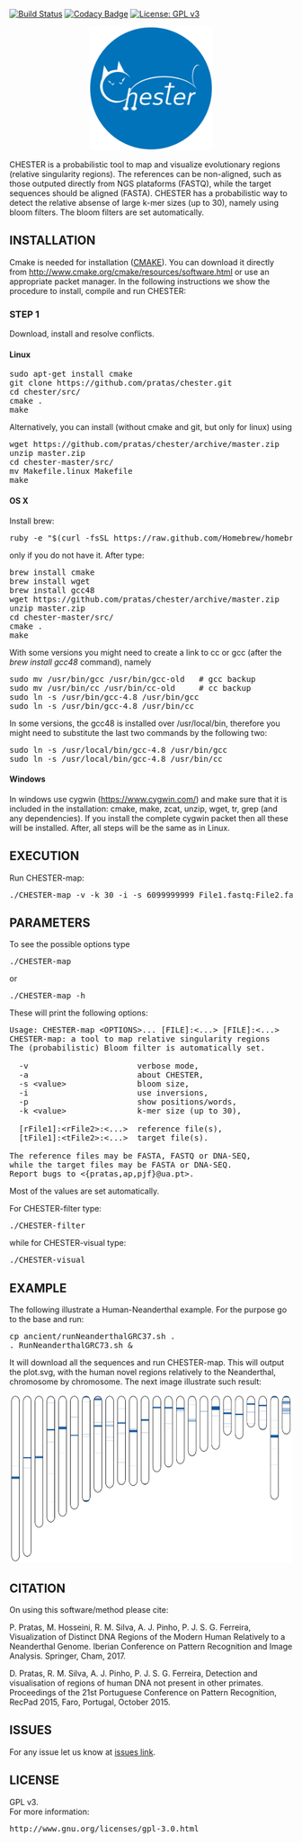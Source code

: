 [![Build Status](https://travis-ci.org/cobilab/chester.svg?branch=master)](https://travis-ci.org/cobilab/chester)
[![Codacy Badge](https://api.codacy.com/project/badge/Grade/e3316f82ec4c4f15b05a820ec11c141b)](https://www.codacy.com/app/pratas/chester?utm_source=github.com&amp;utm_medium=referral&amp;utm_content=pratas/chester&amp;utm_campaign=Badge_Grade)
[![License: GPL v3](https://img.shields.io/badge/License-GPL%20v3-blue.svg)](LICENSE)
<p align="center"><img src="imgs/logo.png" 
alt="CHESTER" width="220" height="220" border="0" /></p>
CHESTER is a probabilistic tool to map and visualize evolutionary regions (relative singularity regions).
The references can be non-aligned, such as those outputed directly from NGS plataforms (FASTQ), while the target sequences should be aligned (FASTA). CHESTER has a probabilistic way to detect the relative absense of large k-mer sizes (up to 30), namely using bloom filters. The bloom filters are set automatically.

## INSTALLATION ##

Cmake is needed for installation (<a href="http://www.cmake.org/">CMAKE</a>). You can download it directly from http://www.cmake.org/cmake/resources/software.html or use an appropriate packet manager. In the following instructions we show the procedure to install, compile and run CHESTER:

### STEP 1

Download, install and resolve conflicts.

#### Linux 
<pre>
sudo apt-get install cmake
git clone https://github.com/pratas/chester.git
cd chester/src/
cmake .
make
</pre>

Alternatively, you can install (without cmake and git, but only for linux) using
<pre>
wget https://github.com/pratas/chester/archive/master.zip
unzip master.zip
cd chester-master/src/
mv Makefile.linux Makefile
make
</pre>

#### OS X
Install brew:
<pre>
ruby -e "$(curl -fsSL https://raw.github.com/Homebrew/homebrew/go/install)"
</pre>
only if you do not have it. After type:
<pre>
brew install cmake
brew install wget
brew install gcc48
wget https://github.com/pratas/chester/archive/master.zip
unzip master.zip
cd chester-master/src/
cmake .
make
</pre>
With some versions you might need to create a link to cc or gcc (after the *brew install gcc48* command), namely
<pre>
sudo mv /usr/bin/gcc /usr/bin/gcc-old   # gcc backup
sudo mv /usr/bin/cc /usr/bin/cc-old     # cc backup
sudo ln -s /usr/bin/gcc-4.8 /usr/bin/gcc
sudo ln -s /usr/bin/gcc-4.8 /usr/bin/cc
</pre>
In some versions, the gcc48 is installed over /usr/local/bin, therefore you might need to substitute the last two commands by the following two:
<pre>
sudo ln -s /usr/local/bin/gcc-4.8 /usr/bin/gcc
sudo ln -s /usr/local/bin/gcc-4.8 /usr/bin/cc
</pre>

#### Windows

In windows use cygwin (https://www.cygwin.com/) and make sure that it is included in the installation: cmake, make, zcat, unzip, wget, tr, grep (and any dependencies). If you install the complete cygwin packet then all these will be installed. After, all steps will be the same as in Linux.

## EXECUTION

Run CHESTER-map:

<pre>
./CHESTER-map -v -k 30 -i -s 6099999999 File1.fastq:File2.fastq:File3.fasta FileA.fasta:FileB.fasta
</pre>

## PARAMETERS

To see the possible options type
<pre>
./CHESTER-map
</pre>
or
<pre>
./CHESTER-map -h
</pre>

These will print the following options:
<pre>
Usage: CHESTER-map &#60OPTIONS&#62... [FILE]:&#60...&#62 [FILE]:&#60...&#62
CHESTER-map: a tool to map relative singularity regions  
The (probabilistic) Bloom filter is automatically set.

  -v                       verbose mode,             
  -a                       about CHESTER,            
  -s &#60value&#62               bloom size,               
  -i                       use inversions,           
  -p                       show positions/words,
  -k &#60value&#62               k-mer size (up to 30),               
                                                     
  [rFile1]:&#60rFile2&#62:&#60...&#62  reference file(s),   
  [tFile1]:&#60tFile2&#62:&#60...&#62  target file(s).           

The reference files may be FASTA, FASTQ or DNA-SEQ,
while the target files may be FASTA or DNA-SEQ.
Report bugs to &#60{pratas,ap,pjf}@ua.pt&#62. 
</pre>

Most of the values are set automatically. 

For CHESTER-filter type:
<pre>
./CHESTER-filter
</pre>
while for CHESTER-visual type:
<pre>
./CHESTER-visual
</pre>

## EXAMPLE ##

The following illustrate a Human-Neanderthal example. For the purpose go to the base and run:
<pre>
cp ancient/runNeanderthalGRC37.sh .
. RunNeanderthalGRC73.sh &
</pre>

It will download all the sequences and run CHESTER-map.
This will output the plot.svg, with the human novel regions relatively to the Neanderthal, chromosome by chromosome. The next image illustrate such result:

<p align="center"><img src="imgs/example.png" 
alt="CHESTER" width="600" height="300" border="0" /></p>

## CITATION ##

On using this software/method please cite:

P. Pratas, M. Hosseini, R. M. Silva, A. J. Pinho, P. J. S. G. Ferreira, Visualization of Distinct DNA Regions of the Modern Human Relatively to a Neanderthal Genome. Iberian Conference on Pattern Recognition and Image Analysis. Springer, Cham, 2017.

D. Pratas, R. M. Silva, A. J. Pinho, P. J. S. G. Ferreira, Detection and visualisation of regions of human DNA not present in other primates. Proceedings of the 21st Portuguese Conference on Pattern Recognition, RecPad 2015, Faro, Portugal, October 2015.

## ISSUES ##

For any issue let us know at [issues link](https://github.com/pratas/chester/issues).

## LICENSE ##

GPL v3.<br>
For more information:
<pre>http://www.gnu.org/licenses/gpl-3.0.html</pre>

                                                    

